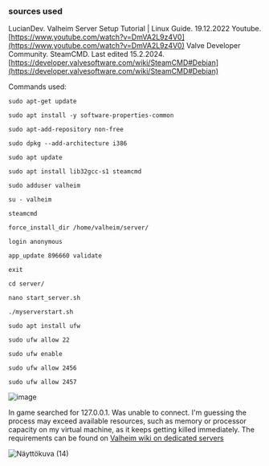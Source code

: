### sources used

LucianDev. Valheim Server Setup Tutorial | Linux Guide. 19.12.2022 Youtube. [https://www.youtube.com/watch?v=DmVA2L9z4V0](https://www.youtube.com/watch?v=DmVA2L9z4V0)
Valve Developer Community. SteamCMD. Last edited 15.2.2024. [https://developer.valvesoftware.com/wiki/SteamCMD#Debian](https://developer.valvesoftware.com/wiki/SteamCMD#Debian)

Commands used:

```
sudo apt-get update

sudo apt install -y software-properties-common

sudo apt-add-repository non-free

sudo dpkg --add-architecture i386

sudo apt update

sudo apt install lib32gcc-s1 steamcmd

sudo adduser valheim

su - valheim

steamcmd

force_install_dir /home/valheim/server/

login anonymous

app_update 896660 validate

exit

cd server/

nano start_server.sh

./myserverstart.sh

sudo apt install ufw

sudo ufw allow 22

sudo ufw enable

sudo ufw allow 2456

sudo ufw allow 2457

```


![image](https://github.com/RonjaVee/Valheim-server/assets/148786247/51be48ce-260e-45b8-a325-377a78062f96)

In game searched for 127.0.0.1. Was unable to connect. I'm guessing the process may exceed available resources, such as memory or processor capacity on my virtual machine, as it keeps getting killed immediately. The requirements can be found on [Valheim wiki on dedicated servers](https://valheim.fandom.com/wiki/Dedicated_servers)

![Näyttökuva (14)](https://github.com/RonjaVee/Valheim-server/assets/148786247/e9e117fb-cd49-4b94-bb46-a2c3a52974f1)





